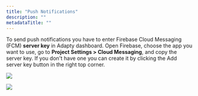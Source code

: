 ```yaml
---
title: "Push Notifications"
description: ""
metadataTitle: ""
---
```


To send push notifications you have to enter Firebase Cloud Messaging \(FCM\) **server key** in Adapty dashboard. Open Firebase, choose the app you want to use, go to **Project Settings > Cloud Messaging**, and copy the server key. If you don't have one you can create it by clicking the Add server key button in the right top corner.

![](https://adapty-docs-assets.s3.amazonaws.com/gitbook/cleanshot-2020-09-25-at-14.34.29-2x.png)

![](https://adapty-docs-assets.s3.amazonaws.com/gitbook/cleanshot-2020-09-25-at-14.36.18-2x.png)